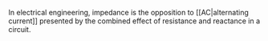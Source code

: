 In electrical engineering, impedance is the opposition to [[AC|alternating current]] presented by the combined effect of resistance and reactance in a circuit.